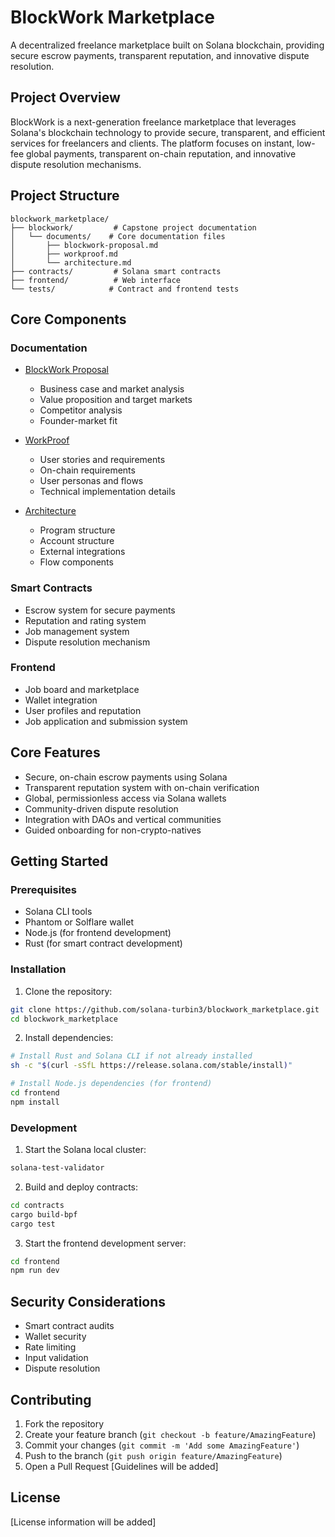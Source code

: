 # BlockWork Marketplace

A decentralized freelance marketplace built on Solana blockchain, providing secure escrow payments, transparent reputation, and innovative dispute resolution.

## Project Overview

BlockWork is a next-generation freelance marketplace that leverages Solana's blockchain technology to provide secure, transparent, and efficient services for freelancers and clients. The platform focuses on instant, low-fee global payments, transparent on-chain reputation, and innovative dispute resolution mechanisms.

## Project Structure

```
blockwork_marketplace/
├── blockwork/         # Capstone project documentation
│   └── documents/    # Core documentation files
│       ├── blockwork-proposal.md
│       ├── workproof.md
│       └── architecture.md
├── contracts/         # Solana smart contracts
├── frontend/          # Web interface
└── tests/            # Contract and frontend tests
```

## Core Components

### Documentation
- [BlockWork Proposal](blockwork/documents/blockwork-proposal.md)
  - Business case and market analysis
  - Value proposition and target markets
  - Competitor analysis
  - Founder-market fit

- [WorkProof](blockwork/documents/workproof.md)
  - User stories and requirements
  - On-chain requirements
  - User personas and flows
  - Technical implementation details

- [Architecture](blockwork/documents/architecture.md)
  - Program structure
  - Account structure
  - External integrations
  - Flow components

### Smart Contracts
- Escrow system for secure payments
- Reputation and rating system
- Job management system
- Dispute resolution mechanism

### Frontend
- Job board and marketplace
- Wallet integration
- User profiles and reputation
- Job application and submission system

## Core Features

- Secure, on-chain escrow payments using Solana
- Transparent reputation system with on-chain verification
- Global, permissionless access via Solana wallets
- Community-driven dispute resolution
- Integration with DAOs and vertical communities
- Guided onboarding for non-crypto-natives

## Getting Started

### Prerequisites
- Solana CLI tools
- Phantom or Solflare wallet
- Node.js (for frontend development)
- Rust (for smart contract development)

### Installation
1. Clone the repository:
```bash
git clone https://github.com/solana-turbin3/blockwork_marketplace.git
cd blockwork_marketplace
```

2. Install dependencies:
```bash
# Install Rust and Solana CLI if not already installed
sh -c "$(curl -sSfL https://release.solana.com/stable/install)"

# Install Node.js dependencies (for frontend)
cd frontend
npm install
```

### Development
1. Start the Solana local cluster:
```bash
solana-test-validator
```

2. Build and deploy contracts:
```bash
cd contracts
cargo build-bpf
cargo test
```

3. Start the frontend development server:
```bash
cd frontend
npm run dev
```

## Security Considerations
- Smart contract audits
- Wallet security
- Rate limiting
- Input validation
- Dispute resolution

## Contributing

1. Fork the repository
2. Create your feature branch (`git checkout -b feature/AmazingFeature`)
3. Commit your changes (`git commit -m 'Add some AmazingFeature'`)
4. Push to the branch (`git push origin feature/AmazingFeature`)
5. Open a Pull Request
[Guidelines will be added]

## License
[License information will be added]
